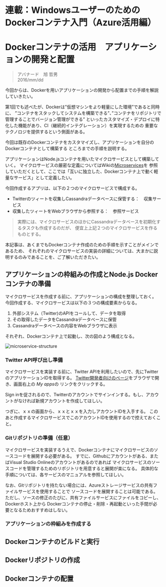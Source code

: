 # 連載：WindowsユーザーのためのDockerコンテナ入門（Azure活用編）

# Dockerコンテナの活用　アプリケーションの開発と配置

>アバナード　旭 哲男  
>2016/mm/dd

今回からは、Dockerを用いアプリケーションの開発から配置までの手順を解説していきたい。

第1回でも述べたが、Dockerは”仮想マシンをより軽量にした環境”であると同時に、
”コンテナをスタックしてシステムを構築できる”、”コンテナをリポジトリで管理することでバージョン管理ができる”
といったカスタマイズ・デプロイに特化した機能があり、CI（継続的インテグレーション）を実現するための
重要なテクノロジを提供するという側面がある。

今回は既存のDockerコンテナをカスタマイズし、アプリケーションを自分のDockerコンテナとして構築する
ところまでの手順を説明する。

アプリケーションはNode.jsコンテナを用いたマイクロサービスとして構築していく。
マイクロサービスの厳密な定義についてはWikiの[Microservices](https://en.wikipedia.org/wiki/Microservices)を
参照していただくとして、ここでは「互いに独立した、Dockerコンテナ上で動く軽量なサービス」として定義したい。

今回作成するアプリは、以下の２つのマイクロサービスで構成する。

- Twitterのツィートを収集しCassandraデータベースに保管する：　収集サービス
- 収集したツィートをWebブラウザから参照する：　参照サービス

> 実際には、マイクロサービスのほかにCassandraデータベースを初期化するタスクも作成するのだが、
> 便宜上上記２つのマイクロサービスを作るものとする。

本記事は、あくまでもDockerコンテナ作成のための手順を示すことがメインであるため、
それぞれのマイクロサービスの実装の詳細については、大まかに説明するのみであることを、ご了解いただきたい。

## アプリケーションの枠組みの作成とNode.js Dockerコンテナの準備

マイクロサービスを作成する前に、アプリケーションの構成を整理しておく。
今回作成する、マイクロサービスは以下の３つの構成要素からなる。

1. 外部システム（Twitter)のAPIをコールして、データを取得
1. その取得したデータをCassandraデータベースに保管
1. Cassandraデータベースの内容をWebブラウザに表示

それぞれ、Dockerコンテナ上で起動し、次の図のよう構成となる。

![microservice-structure](./microservice-structure.PNG)

### Twitter API呼び出し準備

マイクロサービスを実装する前に、Twitter APIを利用したいので、先にTwitterのアプリケーションIDを取得する。
[Twitter開発者向けのページ](https://dev.twitter.com/)をブラウザで開き、画面右上の *My apps*の
リンクをクリックする。

Sign inを促されるので、Twitterのアカウントでサインインする。もし、アカウントがなければ新規アカウントを作成してほしい。

つぎに、ｘｘの画面から、ｘｘとｘｘを入力しアカウントIDを入手する。
このあと作成するマイクロサービスでこのアカウントIDを使用するので控えておくこと。

### Gitリポジトリの準備（任意）

マイクロサービスを実装するうえで、Dockerコンテナにマイクロサービスのソースコードを展開する必要がある。
すでに、Githubにアカウントがある、またはVisual Studio Onlineのアカウントがあるのであれば
マイクロサービスのソースコードを管理するためのリポジトリを用意すると展開が楽になる。
具体的な手順については、各サービスのマニュアルを参照してほしい。

なお、Gitリポジトリを持たない場合には、Azureストレージサービスの共有ファイルサービスを使用することで
ソースコードを展開することは可能である。
ただし、ソースの修正のたびに、共有ファイルサービスにファイルをコピーし、Dockerホスト上から
Dockerコンテナの停止・削除・再起動といった手間が必要となるためおすすめはしない。

### アプリケーションの枠組みを作成する




## Dockerコンテナのビルドと実行

## Dockerリポジトリの作成

## Dockerコンテナの配置